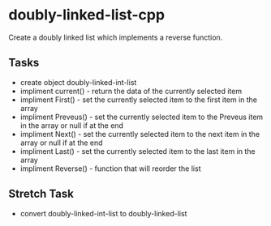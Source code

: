 # doubly-linked-list-cpp
Create a doubly linked list which implements a reverse function.

## Tasks
* create object doubly-linked-int-list
* impliment current() - return the data of the currently selected item
* impliment First() - set the currently selected item to the first item in the array
* impliment Preveus() - set the currently selected item to the Preveus item in the array or null if at the end
* impliment Next() - set the currently selected item to the next item in the array or null if at the end
* impliment Last() - set the currently selected item to the last item in the array
* impliment Reverse() - function that will reorder the list

## Stretch Task
* convert doubly-linked-int-list to doubly-linked-list<int>
